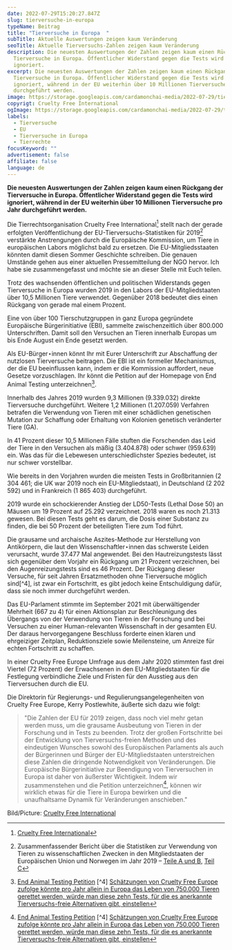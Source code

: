 ```yaml
---
date: 2022-07-29T15:20:27.847Z
slug: tierversuche-in-europa
typeName: Beitrag
title: "Tierversuche in Europa  "
subTitle: Aktuelle Auswertungen zeigen kaum Veränderung
seoTitle: Aktuelle Tierversuchs-Zahlen zeigen kaum Veränderung
description: Die neuesten Auswertungen der Zahlen zeigen kaum einen Rückgang der
  Tierversuche in Europa. Öffentlicher Widerstand gegen die Tests wird
  ignoriert.
excerpt: Die neuesten Auswertungen der Zahlen zeigen kaum einen Rückgang der
  Tierversuche in Europa. Öffentlicher Widerstand gegen die Tests wird
  ignoriert, während in der EU weiterhin über 10 Millionen Tierversuche pro Jahr
  durchgeführt werden.
image: https://storage.googleapis.com/cardamonchai-media/2022-07-29/tierversuche-in-europa-jpeg-imagine-7888a8_72716f_1024_768/640.webp
copyrigt: Cruelty Free International
ogImage: https://storage.googleapis.com/cardamonchai-media/2022-07-29/tierversuche-in-europa-fb-jpeg-imagine-7888a8_727477_1200_628/640.webp
labels:
  - Tierversuche
  - EU
  - Tierversuche in Europa
  - Tierrechte
focusKeyword: ""
advertisement: false
affiliate: false
language: de
---
```

**Die neuesten Auswertungen der Zahlen zeigen kaum einen Rückgang der Tierversuche in Europa. Öffentlicher Widerstand gegen die Tests wird ignoriert, während in der EU weiterhin über 10 Millionen Tierversuche pro Jahr durchgeführt werden.**

Die Tierrechtsorganisation Cruelty Free International[^1] stellt nach der gerade erfolgten Veröffentlichung der EU-Tierversuchs-Statistiken für 2019[^2] verstärkte Anstrengungen durch die Europäische Kommission, um Tiere in europäischen Labors möglichst bald zu ersetzen. Die EU-Mitgliedsstaaten könnten damit diesen Sommer Geschichte schreiben. Die genauen Umstände gehen aus einer aktuellen Pressemitteilung der NGO hervor. Ich habe sie zusammengefasst und möchte sie an dieser Stelle mit Euch teilen.

Trotz des wachsenden öffentlichen und politischen Widerstands gegen Tierversuche in Europa wurden 2019 in den Labors der EU-Mitgliedstaaten über 10,5 Millionen Tiere verwendet. Gegenüber 2018 bedeutet dies einen Rückgang von gerade mal einem Prozent. 

Eine von über 100 Tierschutzgruppen in ganz Europa gegründete Europäische Bürgerinitiative (EBI), sammelte zwischenzeitlich über 800.000 Unterschriften. Damit soll den Versuchen an Tieren innerhalb Europas um bis Ende August ein Ende gesetzt werden.
 
Als EU-Bürger⋆innen könnt Ihr mit Eurer Unterschrift zur Abschaffung der nutzlosen Tierversuche beitragen. Die EBI ist ein formeller Mechanismus, der die EU beeinflussen kann, indem er die Kommission auffordert, neue Gesetze vorzuschlagen. Ihr könnt die Petition auf der Homepage von End Animal Testing unterzeichnen[^3].

Innerhalb des Jahres 2019 wurden 9,3 Millionen (9.339.032) direkte Tierversuche durchgeführt. Weitere 1,2 Millionen (1.207.059) Verfahren betrafen die Verwendung von Tieren mit einer schädlichen genetischen Mutation zur Schaffung oder Erhaltung von Kolonien genetisch veränderter Tiere (GA).

In 41 Prozent dieser 10,5 Millionen Fälle stuften die Forschenden das Leid der Tiere in den Versuchen als mäßig (3.404.878) oder schwer (959.639) ein. Was das für die Lebewesen unterschiedlichster Spezies bedeutet, ist nur schwer vorstellbar.

Wie bereits in den Vorjahren wurden die meisten Tests in Großbritannien (2 304 461; die UK war 2019 noch ein EU-Mitgliedstaat), in Deutschland (2 202 592) und in Frankreich (1 865 403) durchgeführt.

2019 wurde ein schockierender Anstieg der LD50-Tests (Lethal Dose 50) an Mäusen um 19 Prozent auf 25.292 verzeichnet. 2018 waren es noch 21.313 gewesen. Bei diesen Tests geht es darum, die Dosis einer Substanz zu finden, die bei 50 Prozent der beteiligten Tiere zum Tod führt.

Die grausame und archaische Aszites-Methode zur Herstellung von Antikörpern, die laut den Wissenschaftler⋆innen das schwerste Leiden verursacht, wurde 37.477 Mal angewendet. Bei den Hautreizungstests lässt sich gegenüber dem Vorjahr ein Rückgang um 21 Prozent verzeichnen, bei den Augenreizungstests sind es 46 Prozent. Der Rückgang dieser Versuche, für seit Jahren Ersatzmethoden ohne Tierversuche möglich sind[^4], ist zwar ein Fortschritt, es gibt jedoch keine Entschuldigung dafür, dass sie noch immer durchgeführt werden.

Das EU-Parlament stimmte im September 2021 mit überwältigender Mehrheit (667 zu 4) für einen Aktionsplan zur Beschleunigung des Übergangs von der Verwendung von Tieren in der Forschung und bei Versuchen zu einer Human-relevanten Wissenschaft in der gesamten EU. Der daraus hervorgegangene Beschluss forderte einen klaren und ehrgeiziger Zeitplan, Reduktionsziele sowie Meilensteine, um Anreize für echten Fortschritt zu schaffen.
 
In einer Cruelty Free Europe Umfrage aus dem Jahr 2020 stimmten fast drei Viertel (72 Prozent) der Erwachsenen in den EU-Mitgliedstaaten für die Festlegung verbindliche Ziele und Fristen für den Ausstieg aus den Tierversuchen durch die EU.

Die Direktorin für Regierungs- und Regulierungsangelegenheiten von Cruelty Free Europe, Kerry Postlewhite, äußerte sich dazu wie folgt: 

> "Die Zahlen der EU für 2019 zeigen, dass noch viel mehr getan werden muss, um die grausame Ausbeutung von Tieren in der Forschung und in Tests zu beenden. Trotz der großen Fortschritte bei der Entwicklung von Tierversuchs-freien Methoden und des eindeutigen Wunsches sowohl des Europäischen Parlaments als auch der Bürgerinnen und Bürger der EU-Mitgliedstaaten unterstreichen diese Zahlen die dringende Notwendigkeit von Veränderungen. Die Europäische Bürgerinitiative zur Beendigung von Tierversuchen in Europa ist daher von äußerster Wichtigkeit. Indem wir zusammenstehen und die Petition unterzeichnen[^3], können wir wirklich etwas für die Tiere in Europa bewirken und die unaufhaltsame Dynamik für Veränderungen anschieben." 

Bild/Picture: [Cruelty Free International](https://crueltyfreeinternational.org/)

[^1]: [Cruelty Free International](https://crueltyfreeinternational.org/)
[^2]: Zusammenfassender Bericht über die Statistiken zur Verwendung von Tieren zu wissenschaftlichen Zwecken in den Mitgliedstaaten der Europäischen Union und Norwegen im Jahr 2019 – [Teile A und B](https://ec.europa.eu/environment/chemicals/lab_animals/pdf/SWD2019_Part_A_and_B.pdf), [Teil C](https://ec.europa.eu/environment/chemicals/lab_animals/pdf/SWD2019_Part_C.pdf)
[^3]: [End Animal Testing Petition](https://www.endanimaltesting.eu/)
[^4] [Schätzungen von Cruelty Free Europe zufolge könnte pro Jahr allein in Europa das Leben von 750.000 Tieren gerettet werden, würde man diese zehn Tests, für die es anerkannte Tierversuchs-freie Alternativen gibt, einstellen](https://www.crueltyfreeeurope.org/)
